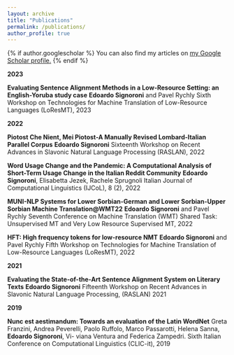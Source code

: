 ```yaml
---
layout: archive
title: "Publications"
permalink: /publications/
author_profile: true
---
```


{% if author.googlescholar %}
  You can also find my articles on <u><a href="{{author.googlescholar}}">my Google Scholar profile</a>.</u>
{% endif %}

**2023**

**Evaluating Sentence Alignment Methods in a Low-Resource Setting: an English-Yoruba study case**
**Edoardo Signoroni** and Pavel Rychly
Sixth Workshop on Technologies for Machine Translation of Low-Resource Languages (LoResMT), 2023

**2022**

**Piotost Che Nient, Mei Piotost-A Manually Revised Lombard-Italian Parallel Corpus**
**Edoardo Signoroni**
Sixteenth Workshop on Recent Advances in Slavonic Natural Language Processing (RASLAN), 2022

**Word Usage Change and the Pandemic: A Computational Analysis of Short-Term Usage Change in the Italian Reddit Community**
**Edoardo Signoroni**, Elisabetta Jezek, Rachele Sprugnoli
Italian Journal of Computational Linguistics (IJCoL), 8 (2), 2022

**MUNI-NLP Systems for Lower Sorbian-German and Lower Sorbian-Upper Sorbian Machine Translation@WMT22**
**Edoardo Signoroni** and Pavel Rychly
Seventh Conference on Machine Translation (WMT) Shared Task: Unsupervised MT and Very Low Resource Supervised MT, 2022

**HFT: High frequency tokens for low-resource NMT**
**Edoardo Signoroni** and Pavel Rychly
Fifth Workshop on Technologies for Machine Translation of Low-Resource Languages (LoResMT), 2022

**2021**

**Evaluating the State-of-the-Art Sentence Alignment System on Literary Texts**
**Edoardo Signoroni**
Fifteenth Workshop on Recent Advances in Slavonic Natural Language Processing, (RASLAN) 2021

**2019**

**Nunc est aestimandum: Towards an evaluation of the Latin WordNet**
Greta Franzini, Andrea Peverelli, Paolo Ruffolo, Marco Passarotti, Helena Sanna, **Edoardo Signoroni**, Vi-
viana Ventura and Federica Zampedri.
Sixth Italian Conference on Computational Linguistics (CLIC-it), 2019
